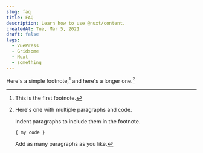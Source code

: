 ```yaml
---
slug: faq
title: FAQ
description: Learn how to use @nuxt/content.
createdAt: Tue, Mar 5, 2021
draft: false
tags:
  - VuePress
  - Gridsome
  - Nuxt
  - something
---
```


Here's a simple footnote,[^1] and here's a longer one.[^bignote]

[^1]: This is the first footnote.

[^bignote]: Here's one with multiple paragraphs and code.

    Indent paragraphs to include them in the footnote.

    `{ my code }`

    Add as many paragraphs as you like.
